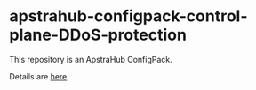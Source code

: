 # apstrahub-configpack-control-plane-DDoS-protection

This repository is an ApstraHub ConfigPack.

Details are [here](pack/README.md).
